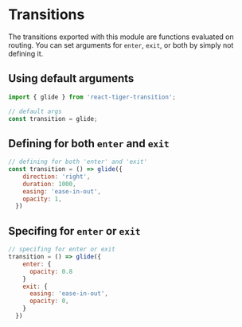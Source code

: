 # Transitions

The transitions exported with this module are functions evaluated on routing. You can set arguments for `enter`, `exit`, or both by simply not defining it.

## Using default arguments

```javascript
import { glide } from 'react-tiger-transition';

// default args
const transition = glide;
```

## Defining for both `enter` and `exit`

```javascript
// defining for both 'enter' and 'exit'
const transition = () => glide({
    direction: 'right',
    duration: 1000,
    easing: 'ease-in-out',
    opacity: 1,
  })
```

## Specifing for `enter` or `exit`

```javascript
// specifing for enter or exit
transition = () => glide({
    enter: {
      opacity: 0.8
    }
    exit: {
      easing: 'ease-in-out',
      opacity: 0,
    }
  })
```
